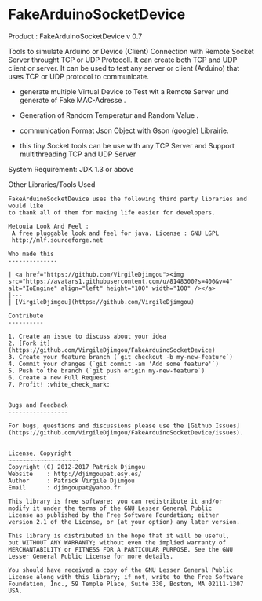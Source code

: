 # FakeArduinoSocketDevice

Product	: FakeArduinoSocketDevice v 0.7

Tools to simulate Arduino or Device (Client) Connection  with Remote Socket Server  throught  TCP  or  UDP Protocoll.
It can create both TCP and UDP client or server. It can be used to test any server or client (Arduino) that uses TCP or UDP protocol to communicate. 

- generate multiple  Virtual  Device to Test wit a Remote Server und  generate of Fake MAC-Adresse . 

- Generation of Random Temperatur and Random Value .

- communication Format Json Object with Gson (google) Librairie.

- this tiny Socket tools can be use with any TCP Server and  Support multithreading TCP and UDP Server


System Requirement: JDK 1.3 or above


Other Libraries/Tools Used
~~~~~~~~~~~~~~~~~~~~~~~~~~
FakeArduinoSocketDevice uses the following third party libraries and would like
to thank all of them for making life easier for developers.

Metouia Look And Feel :
 A free pluggable look and feel for java. License : GNU LGPL 
 http://mlf.sourceforge.net 

Who made this
--------------

| <a href="https://github.com/VirgileDjimgou"><img src="https://avatars1.githubusercontent.com/u/8148300?s=400&v=4" alt="IoEngine" align="left" height="100" width="100" /></a>
|---
| [VirgileDjimgou](https://github.com/VirgileDjimgou)

Contribute
----------

1. Create an issue to discuss about your idea
2. [Fork it] (https://github.com/VirgileDjimgou/FakeArduinoSocketDevice)
3. Create your feature branch (`git checkout -b my-new-feature`)
4. Commit your changes (`git commit -am 'Add some feature'`)
5. Push to the branch (`git push origin my-new-feature`)
6. Create a new Pull Request
7. Profit! :white_check_mark:


Bugs and Feedback
-----------------

For bugs, questions and discussions please use the [Github Issues](https://github.com/VirgileDjimgou/FakeArduinoSocketDevice/issues).


License, Copyright
~~~~~~~~~~~~~~~~~~~~
Copyright (C) 2012-2017 Patrick Djimgou
Website	   : http://djimgoupat.esy.es/
Author     : Patrick Virgile Djimgou
Email	   : djimgoupat@yahoo.fr

This library is free software; you can redistribute it and/or
modify it under the terms of the GNU Lesser General Public
License as published by the Free Software Foundation; either
version 2.1 of the License, or (at your option) any later version.

This library is distributed in the hope that it will be useful,
but WITHOUT ANY WARRANTY; without even the implied warranty of
MERCHANTABILITY or FITNESS FOR A PARTICULAR PURPOSE. See the GNU
Lesser General Public License for more details.

You should have received a copy of the GNU Lesser General Public
License along with this library; if not, write to the Free Software
Foundation, Inc., 59 Temple Place, Suite 330, Boston, MA 02111-1307 USA.



